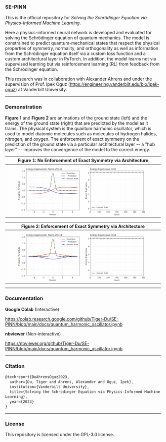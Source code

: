 ### SE-PINN

This is the official repository for _Solving the Schrödinger Equation via Physics-Informed Machine Learning_.

Here a physics-informed neural network is developed and evaluated for solving the Schrödinger equation of quantum mechanics. The model is constrained to predict quantum-mechanical states that respect the physical properties of symmetry, normality, and orthogonality as well as information from the Schrödinger equation itself via a custom loss function and a custom architectural layer in PyTorch. In addition, the model learns not via supervised learning but via reinforcement learning (RL) from feedback from the Schrödinger equation.

This research was in collaboration with Alexander Ahrens and under the supervision of Prof. Ipek Oguz (https://engineering.vanderbilt.edu/bio/ipek-oguz) at Vanderbilt University.

---

### Demonstration

__Figure 1__ and __Figure 2__ are animations of the ground state (left) and the energy of the ground state (right) that are predicted by the model as it trains. The physical system is the quantum harmonic oscillator, which is used to model diatomic molecules such as molecules of hydrogen halides, nitrogen, and oxygen. The enforcement of exact symmetry on the prediction of the ground state via a particular architectural layer -- a "hub layer" -- improves the convergence of the model to the correct energy.

| **Figure 1**: No Enforcement of Exact Symmetry via Architecture |
| --- |
| ![Animation of PINN](assets/no_enforcement_of_symmetry.gif) |

| **Figure 2**: Enforcement of Exact Symmetry via Architecture |
| --- |
| ![Animation of PINN](assets/enforcement_of_symmetry.gif) |

---

### Documentation

__Google Colab__ (Interactive)

https://colab.research.google.com/github/Tiger-Du/SE-PINN/blob/main/docs/quantum_harmonic_oscillator.ipynb

__nbviewer__ (Non-interactive)

https://nbviewer.org/github/Tiger-Du/SE-PINN/blob/main/docs/quantum_harmonic_oscillator.ipynb

---

### Citation

```
@techreport{DuAhrensOguz2023,
  author={Du, Tiger and Ahrens, Alexander and Oguz, Ipek},
  institution={Vanderbilt University},
  title={Solving the Schrodinger Equation via Physics-Informed Machine Learning},
  year={2023}
}
```

---

### License

This repository is licensed under the GPL-3.0 license.
